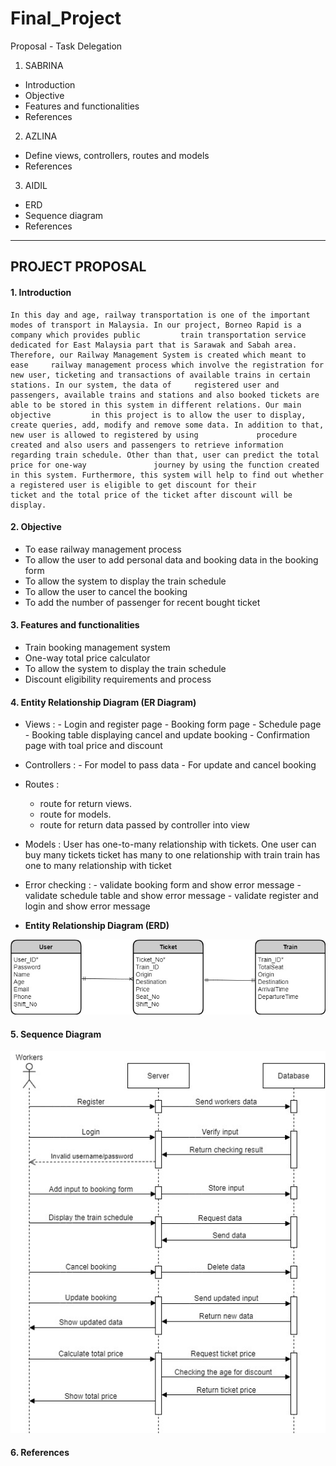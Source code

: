# Final_Project

Proposal - Task Delegation

1. SABRINA

- Introduction
- Objective
- Features and functionalities
- References

2. AZLINA

- Define views, controllers, routes and models
- References

3. AIDIL

- ERD
- Sequence diagram
- References

---

## PROJECT PROPOSAL

#### 1. Introduction 

	In this day and age, railway transportation is one of the important modes of transport in Malaysia. In our project, Borneo Rapid is a company which provides public 	    train transportation service dedicated for East Malaysia part that is Sarawak and Sabah area. Therefore, our Railway Management System is created which meant to ease 	  railway management process which involve the registration for new user, ticketing and transactions of available trains in certain stations. In our system, the data of 	 registered user and passengers, available trains and stations and also booked tickets are able to be stored in this system in different relations. Our main objective         in this project is to allow the user to display, create queries, add, modify and remove some data. In addition to that, new user is allowed to registered by using             procedure created and also users and passengers to retrieve information regarding train schedule. Other than that, user can predict the total price for one-way               journey by using the function created in this system. Furthermore, this system will help to find out whether a registered user is eligible to get discount for their           ticket and the total price of the ticket after discount will be display.

#### 2. Objective 
   <ul>
   <li>To ease railway management process</li>
   <li>To allow the user to add personal data and booking data in the booking form</li>
   <li>To allow the system to display the train schedule</li>
   <li>To allow the user to cancel the booking</li>
   <li>To add the number of passenger for recent bought ticket</li>
   </ul>

#### 3. Features and functionalities 
   <ul>
   <li>Train booking management system</li>
   <li>One-way total price calculator</li>
   <li>To allow the system to display the train schedule</li>
   <li>Discount eligibility requirements and process</li>
   </ul>
   
#### 4. Entity Relationship Diagram (ER Diagram)
   
   - Views :
   	- Login and register page
   	- Booking form page
	- Schedule page
	- Booking table displaying cancel and update booking
	- Confirmation page with toal price and discount
	
   - Controllers :
   	- For model to pass data
	- For update and cancel booking
   
   - Routes :
    	- route for return views.
        - route for models.
        - route for return data passed by controller into view
	   
   - Models :
     User has one-to-many relationship with tickets. One user can buy many tickets
     ticket has many to one relationship with train
     train has one to many relationship with ticket
    
   - Error checking : 
          - validate booking form and show error message
          - validate schedule table and show error message
          - validate register and login and show error message


   - **Entity Relationship Diagram (ERD)**

   ![Entity Relationship Diagram](/resources/ERD.jpg)

#### 5. Sequence Diagram

   ![Entity Relationship Diagram](/resources/SD.jpg)
   
#### 6. References  
                 
     
           
